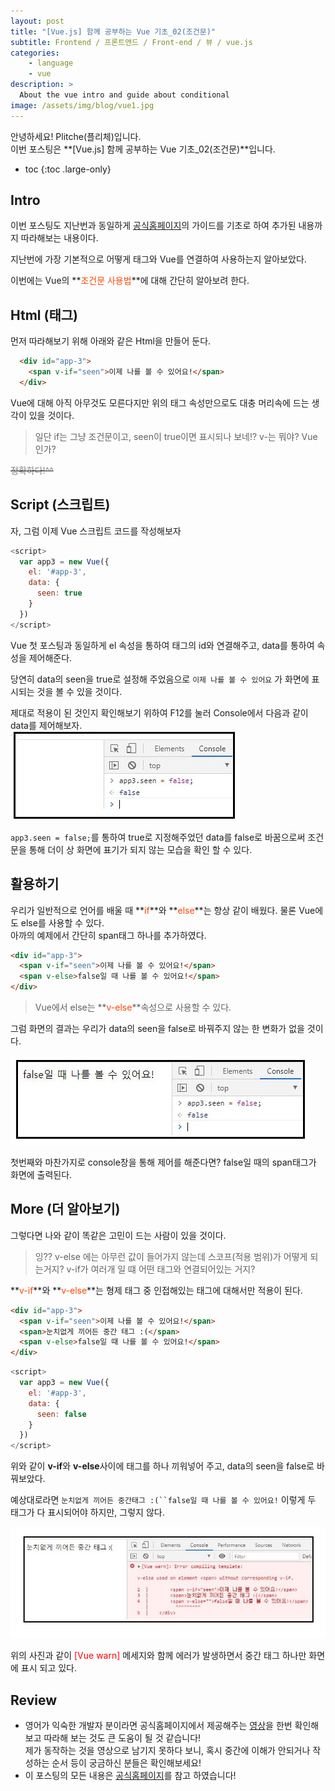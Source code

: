 ```yaml
---
layout: post
title: "[Vue.js] 함께 공부하는 Vue 기초_02(조건문)"
subtitle: Frontend / 프론트앤드 / Front-end / 뷰 / vue.js
categories:
    - language
    - vue
description: >
  About the vue intro and guide about conditional
image: /assets/img/blog/vue1.jpg
---
```


안녕하세요! Plitche(플리체)입니다.  
이번 포스팅은 **[Vue.js] 함께 공부하는 Vue 기초_02(조건문)**입니다.  

* toc
{:toc .large-only}

## Intro
이번 포스팅도 지난번과 동일하게 [공식홈페이지](https://kr.vuejs.org/v2/guide/index.html)의 가이드를 기초로 하여 추가된 내용까지 따라해보는 내용이다.  

지난번에 가장 기본적으로 어떻게 태그와 Vue를 연결하여 사용하는지 알아보았다.  

이번에는 Vue의 **<font color="orangered">조건문 사용법</font>**에 대해 간단히 알아보려 한다.

## Html (태그)
먼저 따라해보기 위해 아래와 같은 Html을 만들어 둔다.
```html
  <div id="app-3">
    <span v-if="seen">이제 나를 볼 수 있어요!</span>
  </div>
```

Vue에 대해 아직 아무것도 모른다지만 위의 태그 속성만으로도 대충 머리속에 드는 생각이 있을 것이다.  

> 일단 if는 그냥 조건문이고, seen이 true이면 표시되나 보네!? v-는 뭐야? Vue인가?  

~~<font color="gray">정확하다!^^</font>~~

## Script (스크립트)
자, 그럼 이제 Vue 스크립트 코드를 작성해보자  
```js
<script>
  var app3 = new Vue({
    el: '#app-3',
    data: {
      seen: true
    }
  })
</script>
```

Vue 첫 포스팅과 동일하게 el 속성을 통하여 태그의 id와 연결해주고, data를 통하여 속성을 제어해준다.  

당연히 data의 seen을 true로 설정해 주었음으로 `이제 나를 볼 수 있어요` 가 화면에 표시되는 것을 볼 수 있을 것이다.

제대로 적용이 된 것인지 확인해보기 위하여 F12를 눌러 Console에서 다음과 같이 data를 제어해보자.  
![](/assets/post/vue/20210411/01.JPG)  

`app3.seen = false;`를 통하여 true로 지정해주었던 data를 false로 바꿈으로써 조건문을 통해 더이 상 화면에 표기가 되지 않는 모습을 확인 할 수 있다.

## 활용하기
우리가 일반적으로 언어를 배울 때 **<font color="orangered">if</font>**와 **<font color="orangered">else</font>**는 항상 같이 배웠다. 물론 Vue에도 else를 사용할 수 있다.  
아까의 예제에서 간단히 span태그 하나를 추가하였다.
```html
<div id="app-3">
  <span v-if="seen">이제 나를 볼 수 있어요!</span>
  <span v-else>false일 때 나를 볼 수 있어요!</span>
</div>
```

> Vue에서 else는 **<font color="orangered">v-else</font>**속성으로 사용할 수 있다.  

그럼 화면의 결과는 우리가 data의 seen을 false로 바꿔주지 않는 한 변화가 없을 것이다.  

![](/assets/post/vue/20210411/02.JPG)  

첫번째와 마찬가지로 console창을 통해 제어를 해준다면? false일 때의 span태그가 화면에 출력된다.  

## More (더 알아보기)
그렇다면 나와 같이 똑같은 고민이 드는 사람이 있을 것이다.  

> 잉?? v-else 에는 아무런 값이 들어가지 않는데 스코프(적용 범위)가 어떻게 되는거지? v-if가 여러개 일 떄 어떤 태그와 연결되어있는 거지?  

**<font color="orangered">v-if</font>**와 **<font color="orangered">v-else</font>**는 형제 태그 중 인접해있는 태그에 대해서만 적용이 된다.  

```html
<div id="app-3">
  <span v-if="seen">이제 나를 볼 수 있어요!</span>
  <span>눈치없게 끼어든 중간 태그 :(</span>
  <span v-else>false일 때 나를 볼 수 있어요!</span>
</div>
```

```js
<script>
  var app3 = new Vue({
    el: '#app-3',
    data: {
      seen: false
    }
  })
</script>
```

위와 같이 **v-if**와 **v-else**사이에 태그를 하나 끼워넣어 주고, data의 seen을 false로 바꿔보았다.  

예상대로라면 `눈치없게 끼어든 중간태그 :(``false일 때 나를 볼 수 있어요!` 이렇게 두 태그가 다 표시되어야 하지만, 그렇지 않다.

![](/assets/post/vue/20210411/03.JPG)  

위의 사진과 같이 <font color="red">[Vue warn]</font> 메세지와 함께 에러가 발생하면서 중간 태그 하나만 화면에 표시 되고 있다.

## Review
* 영어가 익숙한 개발자 분이라면 공식홈페이지에서 제공해주는 [영상](https://scrimba.com/scrim/cEQe4SJ?pl=pXKqta)을 한번 확인해보고 따라해 보는 것도 큰 도움이 될 것 같습니다!  
제가 동작하는 것을 영상으로 남기지 못하다 보니, 혹시 중간에 이해가 안되거나 작성하는 순서 등이 궁금하신 분들은 확인해보세요!
* 이 포스팅의 모든 내용은 [공식홈페이지](https://kr.vuejs.org/v2/guide/index.html)를 참고 하였습니다!
